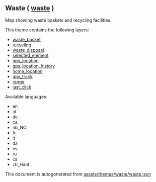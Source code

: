 [//]: # (WARNING: this file is automatically generated. Please find the sources at the bottom and edit those sources)

 Waste ( [waste](https://mapcomplete.osm.be/waste) ) 
-----------------------------------------------------



Map showing waste baskets and recycling facilities.

This theme contains the following layers:



  - [waste_basket](../Layers/waste_basket.md)
  - [recycling](../Layers/recycling.md)
  - [waste_disposal](../Layers/waste_disposal.md)
  - [selected_element](../Layers/selected_element.md)
  - [gps_location](../Layers/gps_location.md)
  - [gps_location_history](../Layers/gps_location_history.md)
  - [home_location](../Layers/home_location.md)
  - [gps_track](../Layers/gps_track.md)
  - [range](../Layers/range.md)
  - [last_click](../Layers/last_click.md)


Available languages:



  - en
  - nl
  - de
  - ca
  - nb_NO
  - fr
  - it
  - da
  - es
  - ru
  - cs
  - zh_Hant
 

This document is autogenerated from [assets/themes/waste/waste.json](https://github.com/pietervdvn/MapComplete/blob/develop/assets/themes/waste/waste.json)
